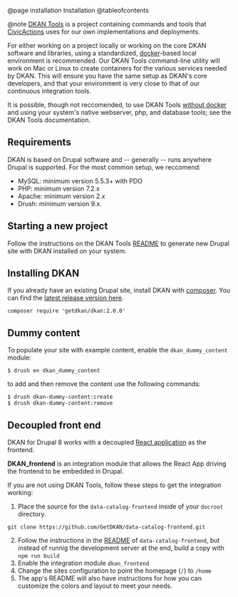 @page installation Installation
@tableofcontents

@note
  <i class="fas fa-toolbox" style="color: #42b983"></i>
  [DKAN Tools](https://github.com/GetDKAN/dkan-tools) is a project
  containing commands and tools that [CivicActions](https://civicactions.com/dkan/)
  uses for our own implementations and deployments.

For either working on a project locally or working on the core DKAN software and libraries, using a standardized, [docker](https://www.docker.com/)-based local environment is recommended. Our DKAN Tools command-line utility will work on Mac or Linux to create containers for the various services needed by DKAN. This will ensure you have the same setup as DKAN's core developers, and that your environment is very close to that of our continuous integration tools.

It is possible, though not reccomended, to use DKAN Tools [without docker](https://github.com/GetDKAN/dkan-tools/tree/master#running-without-docker) and using your system's native webserver, php, and database tools; see the DKAN Tools documentation.

## Requirements

DKAN is based on Drupal software and -- generally -- runs anywhere Drupal is supported. For the most common setup, we reccomend:

-  MySQL: minimum version 5.5.3+ with PDO
-  PHP: minimum version 7.2.x
-  Apache: minimum version 2.x
-  Drush: minimum version 9.x.

## Starting a new project

Follow the instructions on the DKAN Tools [README](https://github.com/getdkan/dkan-tools) to generate new Drupal site with DKAN installed on your system.

## Installing DKAN

If you already have an existing Drupal site, install DKAN with [composer](https://www.drupal.org/node/2718229). You can find the [latest release version here](https://github.com/GetDKAN/dkan/releases).

```
composer require 'getdkan/dkan:2.0.0'
```

## Dummy content

To populate your site with example content, enable the ``dkan_dummy_content`` module:

```
$ drush en dkan_dummy_content
```

to add and then remove the content use the following commands:

```
$ drush dkan-dummy-content:create
$ drush dkan-dummy-content:remove
```

## Decoupled front end

 DKAN for Drupal 8 works with a decoupled [React application](https://github.com/GetDKAN/data-catalog-frontend) as the frontend.

 **DKAN_frontend** is an integration module that allows the React App driving the frontend to be embedded in Drupal.

 If you are not using DKAN Tools, follow these steps to get the integration working:
 1. Place the source for the ``data-catalog-frontend`` inside of your ``docroot`` directory.

```
git clone https://github.com/GetDKAN/data-catalog-frontend.git
```

 2. Follow the instructions in the [README](https://github.com/GetDKAN/data-catalog-frontend) of ``data-catalog-frontend``, but instead of runnig the development server at the end, build a copy with ``npm run build``
 3. Enable the integration module ``dkan_frontend``
 4. Change the sites configuration to point the homepage (``/``) to ``/home``
 5. The app's README will also have instructions for how you can customize the colors and layout to meet your needs.
